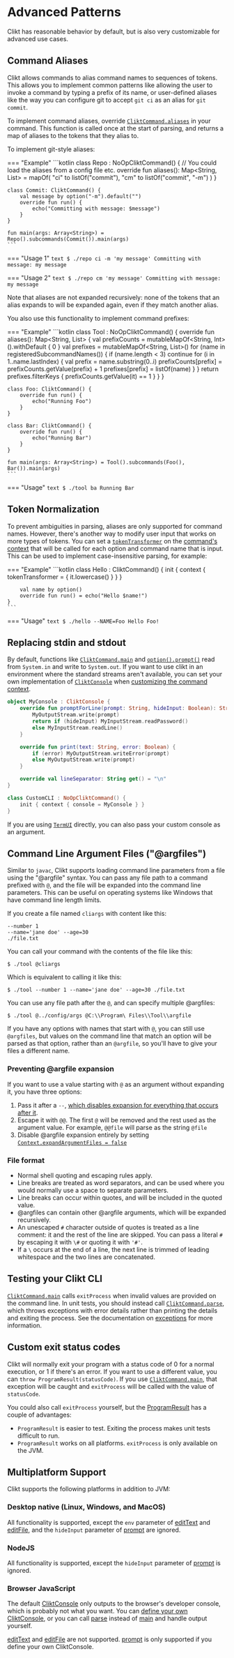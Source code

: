 # Advanced Patterns

Clikt has reasonable behavior by default, but is also very customizable
for advanced use cases.

## Command Aliases

Clikt allows commands to alias command names to sequences of tokens.
This allows you to implement common patterns like allowing the user to
invoke a command by typing a prefix of its name, or user-defined aliases
like the way you can configure git to accept `git ci` as an alias for
`git commit`.

To implement command aliases, override [`CliktCommand.aliases`][aliases] in your command.
This function is called once at the start of parsing,
and returns a map of aliases to the tokens that they alias to.

To implement git-style aliases:

=== "Example"
    ```kotlin
    class Repo : NoOpCliktCommand() {
        // You could load the aliases from a config file etc.
        override fun aliases(): Map<String, List<String>> = mapOf(
                "ci" to listOf("commit"),
                "cm" to listOf("commit", "-m")
        )
    }

    class Commit: CliktCommand() {
        val message by option("-m").default("")
        override fun run() {
            echo("Committing with message: $message")
        }
    }

    fun main(args: Array<String>) = Repo().subcommands(Commit()).main(args)
    ```

=== "Usage 1"
    ```text
    $ ./repo ci -m 'my message'
    Committing with message: my message
    ```

=== "Usage 2"
    ```text
    $ ./repo cm 'my message'
    Committing with message: my message
    ```

Note that aliases are not expanded recursively: none of the tokens that
an alias expands to will be expanded again, even if they match another
alias.

You also use this functionality to implement command prefixes:

=== "Example"
    ```kotlin
    class Tool : NoOpCliktCommand() {
        override fun aliases(): Map<String, List<String>> {
            val prefixCounts = mutableMapOf<String, Int>().withDefault { 0 }
            val prefixes = mutableMapOf<String, List<String>>()
            for (name in registeredSubcommandNames()) {
                if (name.length < 3) continue
                for (i in 1..name.lastIndex) {
                    val prefix = name.substring(0..i)
                    prefixCounts[prefix] = prefixCounts.getValue(prefix) + 1
                    prefixes[prefix] = listOf(name)
                }
            }
            return prefixes.filterKeys { prefixCounts.getValue(it) == 1 }
        }
    }

    class Foo: CliktCommand() {
        override fun run() {
            echo("Running Foo")
        }
    }

    class Bar: CliktCommand() {
        override fun run() {
            echo("Running Bar")
        }
    }

    fun main(args: Array<String>) = Tool().subcommands(Foo(), Bar()).main(args)
    ```

=== "Usage"
    ```text
    $ ./tool ba
    Running Bar
    ```

## Token Normalization

To prevent ambiguities in parsing, aliases are only supported for
command names. However, there's another way to modify user input that
works on more types of tokens. You can set a [`tokenTransformer`][tokenTransformer] on the
[command's context][customizing-context] that will be
called for each option and command name that is input. This can be used
to implement case-insensitive parsing, for example:

=== "Example"
    ```kotlin
    class Hello : CliktCommand() {
        init {
            context { tokenTransformer = { it.lowercase() } }
        }

        val name by option()
        override fun run() = echo("Hello $name!")
    }
    ```

=== "Usage"
    ```text
    $ ./hello --NAME=Foo
    Hello Foo!
    ```

## Replacing stdin and stdout

By default, functions like [`CliktCommand.main`][main] and [`option().prompt()`][prompt]
read from `System.in` and write to `System.out`. If you want to use
clikt in an environment where the standard streams aren't available, you
can set your own implementation of [`CliktConsole`][CliktConsole]
when [customizing the command context][customizing-context].

```kotlin
object MyConsole : CliktConsole {
    override fun promptForLine(prompt: String, hideInput: Boolean): String? {
        MyOutputStream.write(prompt)
        return if (hideInput) MyInputStream.readPassword()
        else MyInputStream.readLine()
    }

    override fun print(text: String, error: Boolean) {
        if (error) MyOutputStream.writeError(prompt)
        else MyOutputStream.write(prompt)
    }

    override val lineSeparator: String get() = "\n"
}

class CustomCLI : NoOpCliktCommand() {
    init { context { console = MyConsole } }
}
```

If you are using [`TermUI`][TermUI] directly,
you can also pass your custom console as an argument.

## Command Line Argument Files ("@argfiles")

Similar to `javac`, Clikt supports loading command line parameters from a file using the "@argfile"
syntax. You can pass any file path to a command prefixed with `@`, and the file will be expanded
into the command line parameters. This can be useful on operating systems like Windows that have
command line length limits.

If you create a file named `cliargs` with content like this:

```
--number 1
--name='jane doe' --age=30
./file.txt
```

You can call your command with the contents of the file like this:

```
$ ./tool @cliargs
```

Which is equivalent to calling it like this:

```
$ ./tool --number 1 --name='jane doe' --age=30 ./file.txt
```

You can use any file path after the `@`, and can specify multiple @argfiles:

```
$ ./tool @../config/args @C:\\Program\ Files\\Tool\\argfile
```

If you have any options with names that start with `@`, you can still use `@argfiles`, but values on
the command line that match an option will be parsed as that option, rather than an `@argfile`, so
you'll have to give your files a different name.

### Preventing @argfile expansion

If you want to use a value starting with `@` as an argument without expanding it, you have three options:

1. Pass it after a `--`, [which disables expansion for everything that occurs after it][dash-dash].
2. Escape it with `@@`. The first `@` will be removed and the rest used as the argument value. For example, `@@file` will parse as the string `@file`
3. Disable @argfile expansion entirely by setting [`Context.expandArgumentFiles = false`][expandArgumentFiles]

### File format

- Normal shell quoting and escaping rules apply. 
- Line breaks are treated as word separators, and can be used where you would normally use a space
  to separate parameters.
- Line breaks can occur within quotes, and will be included in the quoted value.
- @argfiles can contain other @argfile arguments, which will be expanded recursively.
- An unescaped `#` character outside of quotes is treated as a line comment: it and the rest of the
  line are skipped. You can pass a literal `#` by escaping it with `\#` or quoting it with `'#'`.
- If a `\` occurs at the end of a line, the next line is trimmed of leading whitespace and the two
  lines are concatenated.

## Testing your Clikt CLI

[`CliktCommand.main`][main] calls `exitProcess` when invalid values are provided on the command
line. In unit tests, you should instead call [`CliktCommand.parse`][parse], which throws exceptions
with error details rather than printing the details and exiting the process. See the documentation
on [exceptions](exceptions.md) for more information.

## Custom exit status codes

Clikt will normally exit your program with a status code of 0 for a normal execution, or 1 if
there's an error. If you want to use a different value, you can `throw ProgramResult(statusCode)`.
If you use [`CliktCommand.main`][main], that exception will be caught and `exitProcess` will be
called with the value of `statusCode`.

You could also call `exitProcess` yourself, but the [ProgramResult][ProgramResult] has a couple of
advantages:

- `ProgramResult` is easier to test. Exiting the process makes unit tests difficult to run.
- `ProgramResult` works on all platforms. `exitProcess` is only available on the JVM.

## Multiplatform Support

Clikt supports the following platforms in addition to JVM:

### Desktop native (Linux, Windows, and MacOS)

All functionality is supported, except the `env` parameter of [editText][editText] and
[editFile][editFile], and the `hideInput` parameter of [prompt][prompt] are ignored.

### NodeJS

All functionality is supported, except the `hideInput` parameter of [prompt][prompt] is ignored.

### Browser JavaScript

The default [CliktConsole][CliktConsole] only outputs to the browser's developer console, which is
probably not what you want. You can [define your own CliktConsole](#replacing-stdin-and-stdout), or
you can call [parse][parse] instead of [main][main] and handle output yourself.

[editText][editText] and [editFile][editFile] are not supported. [prompt][prompt] is only supported
if you define your own CliktConsole.

[aliases]:             api/clikt/com.github.ajalt.clikt.core/-clikt-command/aliases.html
[CliktConsole]:        api/clikt/com.github.ajalt.clikt.output/-clikt-console/index.html
[customizing-context]: commands.md#customizing-contexts
[dash-dash]:           arguments.md#option-like-arguments-using-
[editFile]:            api/clikt/com.github.ajalt.clikt.output/-term-ui/edit-file.html
[editText]:            api/clikt/com.github.ajalt.clikt.output/-term-ui/edit-text.html
[expandArgumentFiles]: api/clikt/com.github.ajalt.clikt.core/-context/expand-argument-files.html
[main]:                api/clikt/com.github.ajalt.clikt.core/-clikt-command/main.html
[parse]:               api/clikt/com.github.ajalt.clikt.core/-clikt-command/parse.html
[ProgramResult]:       api/clikt/com.github.ajalt.clikt.core/-program-result/index.html
[prompt]:              api/clikt/com.github.ajalt.clikt.parameters.options/prompt.html
[TermUI]:              api/clikt/com.github.ajalt.clikt.output/-term-ui/index.html
[tokenTransformer]:    api/clikt/com.github.ajalt.clikt.core/-context/token-transformer.html

